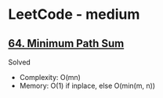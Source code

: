 # LeetCode - medium

## [64. Minimum Path Sum](https://leetcode.com/problems/minimum-path-sum/)

Solved

* Complexity: O(mn)
* Memory: O(1) if inplace, else O(min(m, n))
